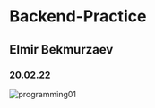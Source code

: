 # Backend-Practice
## Elmir Bekmurzaev
### 20.02.22
![programming01](https://user-images.githubusercontent.com/73636880/154815604-68ec6aa2-5024-4a45-bfb7-f725db20553b.jpg)
